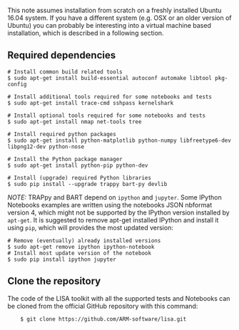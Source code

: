 This note assumes installation from scratch on a freshly installed
Ubuntu 16.04 system. If you have a different system (e.g. OSX or an
older version of Ubuntu) you can probably be interesting into a virtual
machine based installation, which is described in a following section.

## Required dependencies

	# Install common build related tools
	$ sudo apt-get install build-essential autoconf automake libtool pkg-config

	# Install additional tools required for some notebooks and tests
	$ sudo apt-get install trace-cmd sshpass kernelshark

	# Install optional tools required for some notebooks and tests
	$ sudo apt-get install nmap net-tools tree

	# Install required python packages
	$ sudo apt-get install python-matplotlib python-numpy libfreetype6-dev libpng12-dev python-nose

	# Install the Python package manager
	$ sudo apt-get install python-pip python-dev

	# Install (upgrade) required Python libraries
	$ sudo pip install --upgrade trappy bart-py devlib

*NOTE:* TRAPpy and BART depend on `ipython` and `jupyter`. Some IPython
Notebooks examples are written using the notebooks JSON nbformat version 4,
which might not be supported by the IPython version installed by `apt-get`.
It is suggested to remove apt-get installed IPython and install it
using `pip`, which will provides the most updated version:

	# Remove (eventually) already installed versions
	$ sudo apt-get remove ipython ipython-notebook
	# Install most update version of the notebook
	$ sudo pip install ipython jupyter

## Clone the repository

The code of the LISA toolkit with all the supported tests and Notebooks can be
cloned from the official GitHub repository with this command:

        $ git clone https://github.com/ARM-software/lisa.git